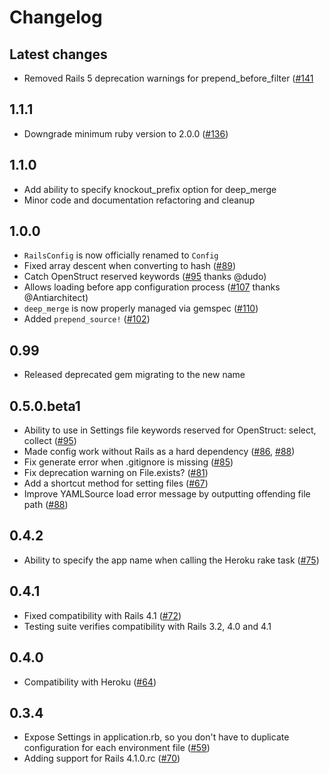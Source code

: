 # Changelog

## Latest changes

* Removed Rails 5 deprecation warnings for prepend_before_filter ([#141](https://github.com/railsconfig/config/pull/141)

## 1.1.1

* Downgrade minimum ruby version to 2.0.0 ([#136](https://github.com/railsconfig/config/issues/136))

## 1.1.0

* Add ability to specify knockout_prefix option for deep_merge
* Minor code and documentation refactoring and cleanup

## 1.0.0

* `RailsConfig` is now officially renamed to `Config`
* Fixed array descent when converting to hash ([#89](https://github.com/railsconfig/config/pull/89))
* Catch OpenStruct reserved keywords ([#95](https://github.com/railsconfig/config/pull/95) thanks @dudo)
* Allows loading before app configuration process ([#107](https://github.com/railsconfig/config/pull/107) thanks @Antiarchitect)
* `deep_merge` is now properly managed via gemspec ([#110](https://github.com/railsconfig/config/pull/110))
* Added `prepend_source!` ([#102](https://github.com/railsconfig/config/pull/102))

## 0.99

* Released deprecated gem migrating to the new name

## 0.5.0.beta1

* Ability to use in Settings file keywords reserved for OpenStruct: select, collect ([#95](https://github.com/railsjedi/config/issues/95))
* Made config work without Rails as a hard dependency ([#86](https://github.com/railsjedi/config/issues/86), [#88](https://github.com/railsjedi/config/issues/88))
* Fix generate error when .gitignore is missing ([#85](https://github.com/railsjedi/config/issues/85))
* Fix deprecation warning on File.exists? ([#81](https://github.com/railsjedi/config/issues/81))
* Add a shortcut method for setting files ([#67](https://github.com/railsjedi/config/issues/67))
* Improve YAMLSource load error message by outputting offending file path ([#88](https://github.com/railsjedi/config/issues/88))

## 0.4.2

* Ability to specify the app name when calling the Heroku rake task ([#75](https://github.com/railsjedi/config/issues/75))

## 0.4.1

* Fixed compatibility with Rails 4.1 ([#72](https://github.com/railsjedi/config/issues/72))
* Testing suite verifies compatibility with Rails 3.2, 4.0 and 4.1

## 0.4.0

* Compatibility with Heroku ([#64](https://github.com/railsjedi/config/issues/64))

## 0.3.4

* Expose Settings in application.rb, so you don't have to duplicate configuration for each environment file ([#59](https://github.com/railsjedi/config/issues/59))
* Adding support for Rails 4.1.0.rc ([#70](https://github.com/railsjedi/config/issues/70))



